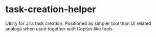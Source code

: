 # task-creation-helper
Utility for Jira task creation. Positioned as simpler tool than UI related analogs when used together with Copilot-like tools
